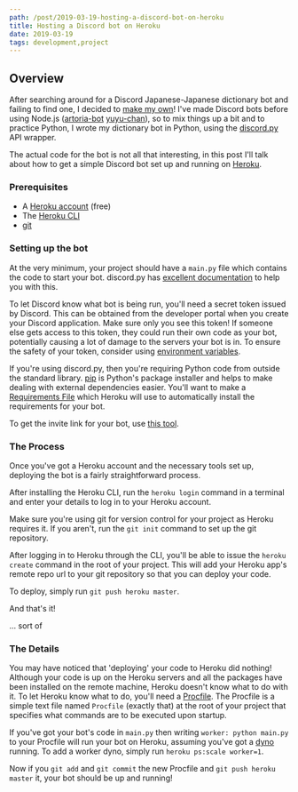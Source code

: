 ```yaml
---
path: /post/2019-03-19-hosting-a-discord-bot-on-heroku
title: Hosting a Discord bot on Heroku
date: 2019-03-19
tags: development,project
---
```


## Overview

After searching around for a Discord Japanese-Japanese dictionary bot and failing to find one, I decided to [make my own](https://github.com/josephsurin/shinmeikai)! I've made Discord bots before using Node.js ([artoria-bot](https://github.com/josephsurin/artoria-bot) [yuyu-chan](https://github.com/josephsurin/yuyu-chan)), so to mix things up a bit and to practice Python, I wrote my dictionary bot in Python, using the [discord.py](https://github.com/Rapptz/discord.py) API wrapper.

The actual code for the bot is not all that interesting, in this post I'll talk about how to get a simple Discord bot set up and running on [Heroku](https://www.heroku.com/).

### Prerequisites

- A [Heroku account](https://signup.heroku.com/) (free)
- The [Heroku CLI](https://devcenter.heroku.com/articles/heroku-cli#download-and-install)
- [git](https://git-scm.com/book/en/v2/Getting-Started-Installing-Git)

### Setting up the bot

At the very minimum, your project should have a `main.py` file which contains the code to start your bot. discord.py has [excellent documentation](https://discordpy.readthedocs.io/en/latest/api.html) to help you with this.

To let Discord know what bot is being run, you'll need a secret token issued by Discord. This can be obtained from the developer portal when you create your Discord application. Make sure only you see this token! If someone else gets access to this token, they could run their own code as your bot, potentially causing a lot of damage to the servers your bot is in. To ensure the safety of your token, consider using [environment variables](https://en.wikipedia.org/wiki/Environment_variable).

If you're using discord.py, then you're requiring Python code from outside the standard library. [pip](https://pip.pypa.io/en/stable/) is Python's package installer and helps to make dealing with external dependencies easier. You'll want to make a [Requirements File](https://pip.pypa.io/en/stable/user_guide/?highlight=Requirements#requirements-files) which Heroku will use to automatically install the requirements for your bot.

To get the invite link for your bot, use [this tool](https://discordapi.com/permissions.html).

### The Process

Once you've got a Heroku account and the necessary tools set up, deploying the bot is a fairly straightforward process.

After installing the Heroku CLI, run the `heroku login` command in a terminal and enter your details to log in to your Heroku account.

Make sure you're using git for version control for your project as Heroku requires it. If you aren't, run the `git init` command to set up the git repository.

After logging in to Heroku through the CLI, you'll be able to issue the `heroku create` command in the root of your project. This will add your Heroku app's remote repo url to your git repository so that you can deploy your code.

To deploy, simply run `git push heroku master`.

And that's it!

... sort of

### The Details

You may have noticed that 'deploying' your code to Heroku did nothing! Although your code is up on the Heroku servers and all the packages have been installed on the remote machine, Heroku doesn't know what to do with it. To let Heroku know what to do, you'll need a [Procfile](https://devcenter.heroku.com/articles/procfile). The Procfile is a simple text file named `Procfile` (exactly that) at the root of your project that specifies what commands are to  be executed upon startup.

If you've got your bot's code in `main.py` then writing `worker: python main.py` to your Procfile will run your bot on Heroku, assuming you've got a [dyno](https://www.heroku.com/dynos) running. To add a worker dyno, simply run `heroku ps:scale worker=1`.

Now if you `git add` and `git commit` the new Procfile and `git push heroku master` it, your bot should be up and running!  
